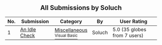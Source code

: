 ﻿<div align="center">

## All Submissions by Soluch

</div>

No.  | Submission | Category | By   | User Rating
---- | ---------- | -------- | ---- | -----------
1 | [An Idle Check<br />](https://github.com/Planet-Source-Code/soluch-an-idle-check__1-44355) | [Miscellaneous<br /><sup>Visual Basic</sup>](../ByCategory/miscellaneous__1-1.md) | Soluch | 5.0 (35 globes from 7 users)
